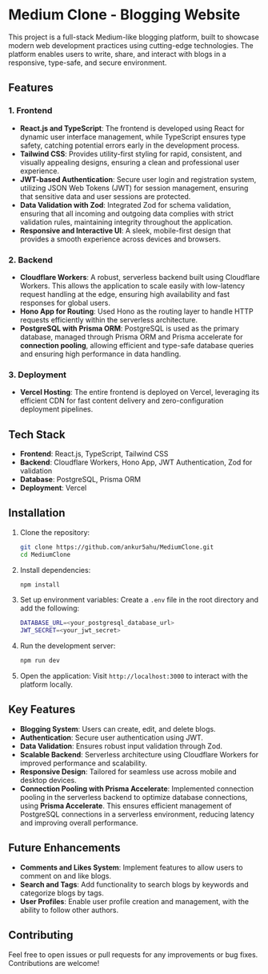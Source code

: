 
# Medium Clone - Blogging Website

This project is a full-stack Medium-like blogging platform, built to showcase modern web development practices using cutting-edge technologies. The platform enables users to write, share, and interact with blogs in a responsive, type-safe, and secure environment.

## Features

### 1. **Frontend**
- **React.js and TypeScript**: The frontend is developed using React for dynamic user interface management, while TypeScript ensures type safety, catching potential errors early in the development process.
- **Tailwind CSS**: Provides utility-first styling for rapid, consistent, and visually appealing designs, ensuring a clean and professional user experience.
- **JWT-based Authentication**: Secure user login and registration system, utilizing JSON Web Tokens (JWT) for session management, ensuring that sensitive data and user sessions are protected.
- **Data Validation with Zod**: Integrated Zod for schema validation, ensuring that all incoming and outgoing data complies with strict validation rules, maintaining integrity throughout the application.
- **Responsive and Interactive UI**: A sleek, mobile-first design that provides a smooth experience across devices and browsers.

### 2. **Backend**
- **Cloudflare Workers**: A robust, serverless backend built using Cloudflare Workers. This allows the application to scale easily with low-latency request handling at the edge, ensuring high availability and fast responses for global users.
- **Hono App for Routing**: Used Hono as the routing layer to handle HTTP requests efficiently within the serverless architecture.
- **PostgreSQL with Prisma ORM**: PostgreSQL is used as the primary database, managed through Prisma ORM and Prisma accelerate for **connection pooling**, allowing efficient and type-safe database queries and ensuring high performance in data handling.
  
### 3. **Deployment**
- **Vercel Hosting**: The entire frontend is deployed on Vercel, leveraging its efficient CDN for fast content delivery and zero-configuration deployment pipelines.

## Tech Stack

- **Frontend**: React.js, TypeScript, Tailwind CSS
- **Backend**: Cloudflare Workers, Hono App, JWT Authentication, Zod for validation
- **Database**: PostgreSQL, Prisma ORM
- **Deployment**: Vercel

## Installation

1. Clone the repository:
    ```bash
    git clone https://github.com/ankur5ahu/MediumClone.git
    cd MediumClone
    ```

2. Install dependencies:
    ```bash
    npm install
    ```

4. Set up environment variables:
    Create a `.env` file in the root directory and add the following:

    ```bash
    DATABASE_URL=<your_postgresql_database_url>
    JWT_SECRET=<your_jwt_secret>
    ```

5. Run the development server:
    ```bash
    npm run dev
    ```

6. Open the application:
    Visit `http://localhost:3000` to interact with the platform locally.

## Key Features

- **Blogging System**: Users can create, edit, and delete blogs.
- **Authentication**: Secure user authentication using JWT.
- **Data Validation**: Ensures robust input validation through Zod.
- **Scalable Backend**: Serverless architecture using Cloudflare Workers for improved performance and scalability.
- **Responsive Design**: Tailored for seamless use across mobile and desktop devices.
- **Connection Pooling with Prisma Accelerate**: Implemented connection pooling in the serverless backend to optimize database connections, using **Prisma Accelerate**. This ensures efficient management of PostgreSQL connections in a serverless environment, reducing latency and improving overall performance.

## Future Enhancements

- **Comments and Likes System**: Implement features to allow users to comment on and like blogs.
- **Search and Tags**: Add functionality to search blogs by keywords and categorize blogs by tags.
- **User Profiles**: Enable user profile creation and management, with the ability to follow other authors.

## Contributing

Feel free to open issues or pull requests for any improvements or bug fixes. Contributions are welcome!

